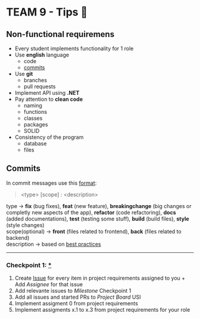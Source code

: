 # TEAM 9 - Tips 💪

## Non-functional requiremens

- Every student implements functionality for 1 role
- Use **english** language
	- code
	- [commits](https://cbea.ms/git-commit/)
- Use **git**
	- branches
	- pull requests
- Implement API using **.NET**
- Pay attention to **clean code**
	- naming
	- functions
	- classes
	- packages
	- SOLID
- Consistency of the program
	- database
	- files

## Commits

In commit messages use this [format](https://www.conventionalcommits.org/en/v1.0.0/):
> \<type\> [scope] : \<description\>

type -> **fix** (bug fixes), **feat** (new feature), **breakingchange** (big changes or completly new aspects of the app), **refactor** (code refactoring), **docs** (added documentations), **test** (testing some stuff), **build** (build files), **style** (style changes)  
scope(optional) -> **front** (files related to frontend), **back** (files related to backend)  
description -> based on [best practices](https://cbea.ms/git-commit/)  

---

### Checkpoint 1: [*](https://enastava.ftninformatika.com/courses/485/discussion_topics/8982)

1. Create [Issue](https://github.com/kzi-nastava/course-project-tim-9/issues) for every item in project requirements assigned to you + Add _Assignee_ for that issue
2. Add relevante issues to _Milestone_ Checkpoint 1
3. Add all issues and started PRs to _Project Board_ USI
4. Implement assigment 0 from project requirements
5. Implement assigments x.1 to x.3 from project requirements for your role

